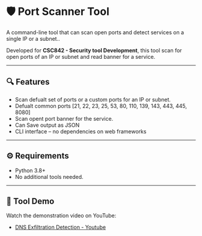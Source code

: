# 🛡️ Port Scanner Tool

A command-line tool that can scan open ports and detect services on a single IP or a subnet..

Developed for **CSC842 - Security tool Development**, this tool scan for open ports of an IP or subnet and read banner for a service.

---

## 🔍 Features

- Scan defualt set of ports or a custom ports for an IP or subnet.
- Defualt common ports [21, 22, 23, 25, 53, 80, 110, 139, 143, 443, 445, 8080]
- Scan opent port banner for the service. 
- Can Save output as JSON
- CLI interface – no dependencies on web frameworks

---

## ⚙️ Requirements

- Python 3.8+
- No additional tools needed.

---
## 🎥 Tool Demo
Watch the demonstration video on YouTube:

- [DNS Exfiltration Detection - Youtube](https://www.youtube.com/watch?v=V6J6_2B84xI)

